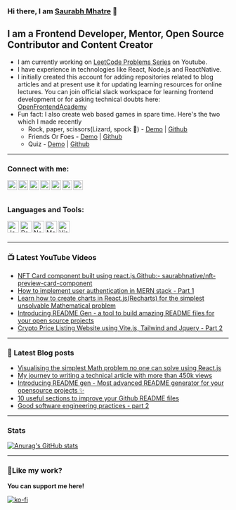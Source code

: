 ### Hi there, I am [Saurabh Mhatre](https://www.youtube.com/channel/UCtWzTuAO-uEnGhrktGNPi0g) 👋

## I am a Frontend Developer, Mentor, Open Source Contributor and Content Creator

- I am currently working on [LeetCode Problems Series](https://www.youtube.com/playlist?list=PLZ1FmiaTE30UMt-EZBzW8xIUYuhLYUwBL) on Youtube.
- I have experience in technologies like React, Node.js and ReactNative.
- I initially created this account for adding repositories related to blog articles and at present use it for updating learning resources for online lectures. You can join official slack workspace for learning frontend development or for asking technical doubts here: [OpenFrontendAcademy](https://join.slack.com/t/openfullstackacademy/shared_invite/zt-pi7r0wlf-RI5GLE8H98D_WB0x~MdTng)
- Fun fact: I also create web based games in spare time. Here's the two which I made recently
  - Rock, paper, scissors(Lizard, spock 🖖) -  [Demo](https://rockpaperscisor.netlify.app/) | [Github](https://github.com/codeclassifiers/rockpaperscissors)
  - Friends Or Foes - [Demo](https://friends-or-foes.netlify.app/) | [Github](https://github.com/codeclassifiers/FriendsOrFoesGame)
  - Quiz - [Demo](https://react-typescript-quiz-freecodecamp.netlify.app/) | [Github](https://github.com/codeclassifiers/react-quiz-2021) 

---

### Connect with me:

[<img align="left" alt="instagram | Instagram" width="22px" src="https://res.cloudinary.com/dk22rcdch/image/upload/v1618043941/social-icons/1_it9zbv.png" />][instagram]
[<img align="left" alt="twitter | Twitter" width="22px" src="https://res.cloudinary.com/dk22rcdch/image/upload/v1618043940/social-icons/5_vdg8xg.png" />][twitter]
[<img align="left" alt="linkedIn | LinkedIn" width="22px" src="https://res.cloudinary.com/dk22rcdch/image/upload/v1618044080/social-icons/6_elpkjr.png" />][linkedIn]
[<img align="left" alt="github | Github" width="22px" src="https://res.cloudinary.com/dk22rcdch/image/upload/v1618043940/social-icons/2_rxsecc.png" />][github]
[<img align="left" alt="youtube | Youtube" width="22px" src="https://res.cloudinary.com/dk22rcdch/image/upload/v1618043940/social-icons/3_gzaiwk.png" />][youtube]
[<img align="left" alt="website | Website" width="22px" src="https://res.cloudinary.com/dk22rcdch/image/upload/v1618044296/social-icons/7_huz2ns.png" />][website]
[<img align="left" alt="medium | Medium" width="22px" src="https://res.cloudinary.com/dk22rcdch/image/upload/v1618043940/social-icons/4_vuxftg.png" />][medium]  

<br></br>

### Languages and Tools:

<img align="left" alt="JavaScript" width="26px" src="https://res.cloudinary.com/dk22rcdch/image/upload/v1618044727/social-icons/9_j9sp8d.png" />
<img align="left" alt="React" width="26px" src="https://res.cloudinary.com/dk22rcdch/image/upload/v1618044727/social-icons/8_cgeodm.png" />
<img align="left" alt="Node.js" width="26px" src="https://res.cloudinary.com/dk22rcdch/image/upload/v1618044727/social-icons/10_zckapi.png" />
<img align="left" alt="MongoDB" width="26px" src="https://res.cloudinary.com/dk22rcdch/image/upload/v1618044727/social-icons/11_qjt22r.png" />
<img align="left" alt="Visual Studio Code" width="26px" src="https://res.cloudinary.com/dk22rcdch/image/upload/v1618044727/social-icons/12_mbqvko.png" />

<br/>
<br/>

---

### 📺 Latest YouTube Videos

<!-- YOUTUBE:START -->
- [NFT Card component built using react.js.Github:- saurabhnative/nft-preview-card-component](https://www.youtube.com/watch?v=Ge_UcpMunQA)
- [How to implement user authentication in MERN stack - Part 1](https://www.youtube.com/watch?v=wX-xwaeJk0c)
- [Learn how to create charts in React.js&lpar;Recharts&rpar; for the simplest unsolvable Mathematical problem](https://www.youtube.com/watch?v=hFtZO9i5lG4)
- [Introducing README Gen - a tool to build amazing README files for your open source projects](https://www.youtube.com/watch?v=4XD_d9twdlk)
- [Crypto Price Listing Website using Vite.js, Tailwind and Jquery - Part 2](https://www.youtube.com/watch?v=wa2qQboEISo)
<!-- YOUTUBE:END -->

---

### 📘 Latest Blog posts

<!-- BLOG-POST-LIST:START -->
- [Visualising the simplest Math problem no one can solve using React.js](https://saurabhnative.hashnode.dev/visualising-the-simplest-math-problem-no-one-can-solve-using-reactjs)
- [My journey to writing a technical article with more than 450k views](https://saurabhnative.hashnode.dev/my-journey-to-writing-a-technical-article-with-more-than-450k-views)
- [Introducing README gen - Most advanced README generator for your opensource projects ✨️](https://saurabhnative.hashnode.dev/introducing-readme-gen-most-advanced-readme-generator-for-your-opensource-projects)
- [10 useful sections to improve your Github README files](https://saurabhnative.hashnode.dev/10-useful-sections-to-improve-your-github-readme-files)
- [Good software engineering practices -  part 2](https://saurabhnative.hashnode.dev/good-software-engineering-practices-part-2)
<!-- BLOG-POST-LIST:END -->

---

### Stats

[![Anurag's GitHub stats](https://github-readme-stats.vercel.app/api?username=saurabhnative&show_icons=true)](https://github.com/anuraghazra/github-readme-stats)

[instagram]: https://www.instagram.com/saurabhnative/
[twitter]: https://twitter.com/saurabhnative
[linkedIn]: https://www.linkedin.com/in/saurabhnative
[github]: https://github.com/smhatre59
[youtube]: https://www.youtube.com/channel/UCtWzTuAO-uEnGhrktGNPi0g 
[website]: https://saurabhnative.hashnode.dev/
[medium]: https://medium.com/@smhatre59

---

### 💖Like my work? 

**You can support me here!**

[![ko-fi](https://ko-fi.com/img/githubbutton_sm.svg)](https://ko-fi.com/T6T24KNL5)
